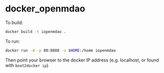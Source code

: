 # docker_openmdao

To build: 

```bash
docker build -t iopenmdao .
```

To run:

```bash
docker run -d -p 80:8888 -v $HOME:/home iopenmdao
```

Then point your browser to the docker IP address (e.g. localhost, or found with `boot2docker ip`)

